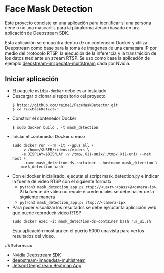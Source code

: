 # Face Mask Detection

Este proyecto conciste en una aplicación para identificar si una persona tiene o no una mascarilla para la plataforma Jetson basado en una aplicación de Deepstream SDK. 

Esta aplicación se encuentra dentro de un contenedor Docker y utiliza Deepstream como base para la toma de imagenes de una camapara IP por medio del protocolo RTSP, la ejecución de la inferencia y la transmición de los datos mediante un stream RTSP. Se uso como base la aplicación de ejemplo [deepstream-imagedata-multistream](https://github.com/NVIDIA-AI-IOT/deepstream_python_apps/tree/master/apps/deepstream-imagedata-multistream) dada por Nvidia. 

## Iniciar aplicación
- El paquete `nvidia-docker` debe estar instalado. 
- Descargar o clonar el repositorio del proyecto
    ````
    $ https://github.com/raime1/FaceMaskDetector.git
    $ cd FaceMaskDetector
    ````
- Construir el contenedor Docker
    ````
    $ sudo docker build . -t mask_detection
    ````
- Iniciar el contenedor Docker creado
    ````
    sudo docker run --rm -it --gpus all \
        -v /home/$USER/videos:/videos \
        -e DISPLAY=$DISPLAY -v /tmp/.X11-unix/:/tmp/.X11-unix --net host \
        --name mask_detection-ds-container --hostname mask_detection \
        mask_detection bash
    ````
- Con el docker inicializado, ejecutar el script mask_detection.py e indicar la fuente de video RTSP con el siguiente formato 
    - `python3 mask_detection_app.py rtsp://<user>:<pass>@<camera-ip>`.
  Si la fuente de video no requiere credenciales se debe hacer de la siguiente manera
    - `python3 mask_detection_app.py rtsp://<camera-ip>`.
- Para poder visualizar los resultados se debe ejecutar la aplicación web que puede reproducir video RTSP
    ````
    sudo docker exec -it mask_detection-ds-container bash run_ui.sh
    ````
    Esta aplicación mostrara en el puerto 5000 una vista para ver los resultados del video.

##Referncias

- [Nvidia Deepstream SDK](https://developer.nvidia.com/Deepstream-sdk)
- [deepstream-imagedata-multistream](https://github.com/NVIDIA-AI-IOT/deepstream_python_apps/tree/master/apps/deepstream-imagedata-multistream)
- [Jetson Deepstream Heatmap App](https://github.com/imneonizer/maskout)
